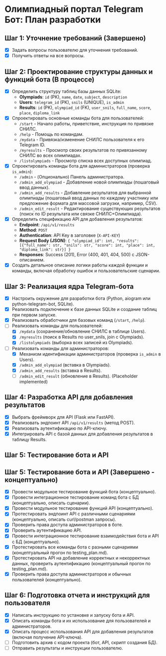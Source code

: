 # Олимпиадный портал Telegram Бот: План разработки

## Шаг 1: Уточнение требований (Завершено)

- [x] Задать вопросы пользователю для уточнения требований.
- [x] Получить ответы на все вопросы.

## Шаг 2: Проектирование структуры данных и функций бота (В процессе)

- [x] Определить структуру таблиц базы данных SQLite:
    - **Olympiads**: `id` (PK), `name`, `date`, `subject`, `description`
    - **Users**: `telegram_id` (PK), `snils` (UNIQUE), `is_admin`
    - **Results**: `id` (PK), `olympiad_id` (FK), `user_snils`, `full_name`, `score`, `place`, `diploma_link`
- [x] Спроектировать основные команды бота для пользователей:
    - `/start` - Начало работы, приветствие, инструкция по привязке СНИЛС.
    - `/help` - Помощь по командам.
    - `/mydata` - Привязка/изменение СНИЛС пользователя к его Telegram ID.
    - `/myresults` - Просмотр своих результатов по привязанному СНИЛС во всех олимпиадах.
    - `/listolympiads` - Просмотр списка всех доступных олимпиад.
- [x] Спроектировать команды бота для администраторов (проверка `is_admin`):
    - `/admin` - (Опционально) Панель администратора.
    - `/admin_add_olympiad` - Добавление новой олимпиады (пошаговый ввод данных).
    - `/admin_add_results` - Добавление результатов для выбранной олимпиады (пошаговый ввод данных по каждому участнику или предложение формата для массовой загрузки, например, CSV).
    - `/admin_edit_result` - Редактирование существующих результатов (поиск по ID результата или связке СНИЛС+Олимпиада).
- [x] Определить спецификацию API для добавления результатов:
    - **Endpoint**: `/api/v1/results`
    - **Method**: `POST`
    - **Authentication**: API Key в заголовке (`X-API-KEY`)
    - **Request Body (JSON)**: `{ "olympiad_id": int, "results": [{"full_name": str, "snils": str, "score": int, "place": int, "diploma_link": str}] }`
    - **Responses**: Success (201), Error (400, 401, 404, 500) с JSON-описанием.
- [x] Создать детальное описание логики работы каждой функции и команды, включая обработку ошибок и пользовательские сценарии.

## Шаг 3: Реализация ядра Telegram-бота

- [x] Настроить окружение для разработки бота (Python, aiogram или python-telegram-bot, SQLite).
- [x] Реализовать подключение к базе данных SQLite и создание таблиц при первом запуске.
- [x] Реализовать обработчики для базовых команд (`/start`, `/help`).
- [ ] Реализовать команды для пользователей:
    - [x] `/mydata` (сохранение/обновление СНИЛС в таблице Users).
    - [x] `/myresults` (поиск в Results по user_snils, join с Olympiads).
    - [x] `/listolympiads` (выборка всех записей из Olympiads).
- [ ] Реализовать команды для администраторов:
    - [x] Механизм идентификации администраторов (проверка `is_admin` в Users).
    - [x] `/admin_add_olympiad` (вставка в Olympiads).
    - [x] `/admin_add_results` (вставка в Results).
    - [ ] `/admin_edit_result` (обновление в Results). (Placeholder implemented)

## Шаг 4: Разработка API для добавления результатов

- [x] Выбрать фреймворк для API (Flask или FastAPI).
- [x] Реализовать эндпоинт API `/api/v1/results` (метод POST).
- [x] Реализовать аутентификацию по API-ключу.
- [x] Интегрировать API с базой данных для добавления результатов в таблицу Results.

## Шаг 5: Тестирование бота и API

## Шаг 5: Тестирование бота и API (Завершено - концептуально)

- [x] Провести модульное тестирование функций бота (концептуально).
- [x] Провести интеграционное тестирование команд бота с БД (концептуально, описать сценарии).
- [x] Провести модульное тестирование функций API (концептуально).
- [x] Протестировать эндпоинт API с различными сценариями (концептуально, описать curl/postman запросы).
- [x] Проверить права доступа администраторов в боте.
- [x] Проверить аутентификацию API.
- [x] Провести интеграционное тестирование взаимодействия бота и API с БД (концептуально).
- [x] Протестировать все команды бота с разными сценариями (концептуальный прогон по testing_plan.md).
- [x] Протестировать API на добавление корректных и некорректных данных, проверить аутентификацию (концептуальный прогон по testing_plan.md).
- [x] Проверить права доступа администраторов и обычных пользователей (концептуально).

## Шаг 6: Подготовка отчета и инструкций для пользователя

- [x] Написать инструкцию по установке и запуску бота и API.
- [x] Описать команды бота и их использование для пользователей и администраторов.
- [x] Описать процесс использования API для добавления результатов (включая получение API-ключа).
- [ ] Подготовить архив с кодом проекта (бот, API, скрипт создания БД).
- [ ] Отправить результаты и инструкции пользователю.
